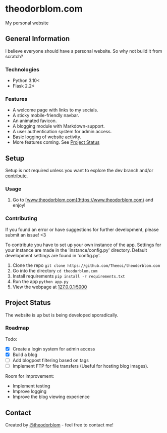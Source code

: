 # theodorblom.com

My personal website

## General Information

I believe everyone should have a personal website. So why not build it from
scratch?

### Technologies

- Python 3.10<
- Flask 2.2<

### Features

- A welcome page with links to my socials.
- A sticky mobile-friendly navbar.
- An animated favicon.
- A blogging module with Markdown-support.
- A user authentication system for admin access.
- Basic logging of website activity.
- More features coming. See [Project Status](#project-status)

## Setup

Setup is not required unless you want to explore the dev branch and/or
[contribute](#contributing).

### Usage

1. Go to [www.theodorblom.com](https://www.theodorblom.com) and enjoy!

### Contributing

If you found an error or have suggestions for further development, please
submit an issue! <3

To contribute you have to set up your own instance of the app. Settings for
your instance are made in the 'instance/config.py' directory. Default
development settings are found in 'config.py'.

1. Clone the repo `git clone https://github.com/Theeoi/theodorblom.com`
2. Go into the directory `cd theodorblom.com`
3. Install requirements `pip install -r requirements.txt`
4. Run the app `python app.py`
5. View the webpage at [127.0.0.1:5000](http://127.0.0.1:5000)

## Project Status

The website is up but is being developed sporadically.

### Roadmap

Todo:

- [x] Create a login system for admin access
- [x] Build a blog
- [ ] Add blogpost filtering based on tags
- [ ] Implement FTP for file transfers (Useful for hosting blog images).

Room for improvement:

- Implement testing
- Improve logging
- Improve the blog viewing experience

## Contact

Created by [@theodorblom](https://www.theodorblom.com) - feel free to contact
me!
